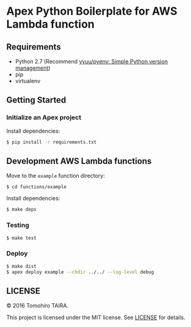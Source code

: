 Apex Python Boilerplate for AWS Lambda function
================================================================================


Requirements
--------------------------------------------------------------------------------

- Python 2.7 (Recommend [yyuu/pyenv: Simple Python version management](https://github.com/yyuu/pyenv))
- pip
- virtualenv


Getting Started
--------------------------------------------------------------------------------

### Initialize an Apex project

Install dependencies:

```sh
$ pip install -r requirements.txt
```


Development AWS Lambda functions
--------------------------------------------------------------------------------

Move to the `example` function directory:

```
$ cd functions/example
```

Install dependencies:

```sh
$ make deps
```

### Testing

```sh
$ make test
```

### Deploy

```sh
$ make dist
$ apex deploy example --chdir ../../ --log-level debug
```


LICENSE
--------------------------------------------------------------------------------

&copy; 2016 Tomohiro TAIRA.

This project is licensed under the MIT license. See [LICENSE](LICENSE) for details.
